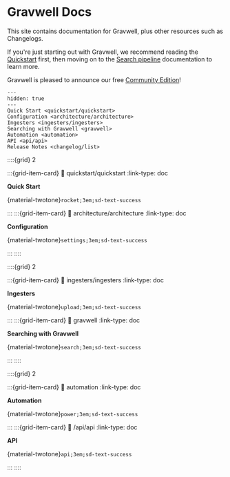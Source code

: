 # Gravwell Docs

This site contains documentation for Gravwell, plus other resources such as Changelogs.

If you're just starting out with Gravwell, we recommend reading the [Quickstart](quickstart/quickstart.md) first, then moving on to the [Search pipeline](search/search.md) documentation to learn more.

Gravwell is pleased to announce our free [Community Edition](https://www.gravwell.io/download)!

```{toctree}
---
hidden: true
---
Quick Start <quickstart/quickstart>
Configuration <architecture/architecture>
Ingesters <ingesters/ingesters>
Searching with Gravwell <gravwell>
Automation <automation>
API <api/api>
Release Notes <changelog/list>
```

::::{grid} 2

:::{grid-item-card}
:link: quickstart/quickstart
:link-type: doc

**Quick Start**

{material-twotone}`rocket;3em;sd-text-success`

:::
:::{grid-item-card}
:link: architecture/architecture
:link-type: doc

**Configuration**

{material-twotone}`settings;3em;sd-text-success`

:::
::::

::::{grid} 2

:::{grid-item-card}
:link: ingesters/ingesters
:link-type: doc

**Ingesters**

{material-twotone}`upload;3em;sd-text-success`

:::
:::{grid-item-card}
:link: gravwell
:link-type: doc

**Searching with Gravwell**

{material-twotone}`search;3em;sd-text-success`

:::
::::

::::{grid} 2

:::{grid-item-card}
:link: automation
:link-type: doc

**Automation**

{material-twotone}`power;3em;sd-text-success`

:::
:::{grid-item-card}
:link: /api/api
:link-type: doc

**API**

{material-twotone}`api;3em;sd-text-success`

:::
::::
